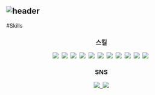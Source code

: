 <!--
**yskim0602/yskim0602** is a ✨ _special_ ✨ repository because its `README.md` (this file) appears on your GitHub profile.

Here are some ideas to get you started:

- 🔭 I’m currently working on ...
- 🌱 I’m currently learning ...
- 👯 I’m looking to collaborate on ...
- 🤔 I’m looking for help with ...
- 💬 Ask me about ...
- 📫 How to reach me: ...
- 😄 Pronouns: ...
- ⚡ Fun fact: ...
-->

![header](https://capsule-render.vercel.app/api?type=waving&color=gradient&height=120&animation=fadeIn&section=header&text=Profile&fontAlign=70)
---

#Skills

<!-- ![html5](https://user-images.githubusercontent.com/75105125/204175256-02a3e06a-9d73-4297-a003-c324067d5b16.svg) -->

<!-- <a href="https://yskim0602.github.io/"> -->
<h3 align="center">스킬</h3>
<p align="center">
<img src="https://img.shields.io/badge/HTML5-E34F26?style=flat-square&logo=HTML5&logoColor=white" /></a>&nbsp
<img src="https://img.shields.io/badge/CSS3-1572B6?style=flat-square&logo=CSS3&logoColor=white" /></a>&nbsp
<img src="https://img.shields.io/badge/Visual-Studio-007ACC?style=flat-square&logo=Visual-Studio&logoColor=white" /></a>&nbsp
<img src="https://img.shields.io/badge/JavaScript-F7DF1E?style=flat-square&logo=JavaScript&logoColor=white" /></a>&nbsp
<img src="https://img.shields.io/badge/jQuery-0769AD?style=flat-square&logo=jQuery&logoColor=white" /></a>&nbsp
<img src="https://img.shields.io/badge/React-61DAFB?style=flat-square&logo=React&logoColor=white" /></a>&nbsp
<img src="https://img.shields.io/badge/Python-3776AB?style=flat-square&logo=Python&logoColor=white" /></a>&nbsp
<img src="https://img.shields.io/badge/Eclipse-IDE-2C2255?style=flat-square&logo=Eclipse-IDE&logoColor=white" /></a>&nbsp
<img src="https://img.shields.io/badge/Java-007396?style=flat-square&logo=Java&logoColor=white" /></a>&nbsp
<img src="https://img.shields.io/badge/Docker-2496ED?style=flat-square&logo=Docker&logoColor=white" /></a>&nbsp
<img src="https://img.shields.io/badge/Oracle-F80000?style=flat-square&logo=Oracle&logoColor=white" /></a>&nbsp

</p>

<h3 align="center">SNS</h3>
<p align="center">
  <a href="https://yskim0602.github.io/"><img src="https://img.shields.io/badge/-TechBlog-brightgreen">&nbsp
    <a href="mailto:yousungkim0602@gmail.com"><img src="https://img.shields.io/badge/-Gmail-critical">
 </p>
